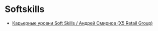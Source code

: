 # Softskills

* [Карьерные уровни Soft Skills / Андрей Смирнов (X5 Retail Group)](https://youtu.be/g3oRegcNXQI)
